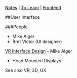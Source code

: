 [Notes](notes.md) | [To Learn](toLearn.md) | [Frontend](frontend.md)

##User Interface

###People
- Mike Alger
- Bret Victor (UI designer)

[VR Interface Design](https://vimeo.com/141380662) - Mike Alger

- Head Mounted Displays




See also VR, 3D, UX
